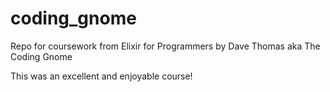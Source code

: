 # coding_gnome
Repo for coursework from Elixir for Programmers by Dave Thomas aka The Coding Gnome

This was an excellent and enjoyable course!
